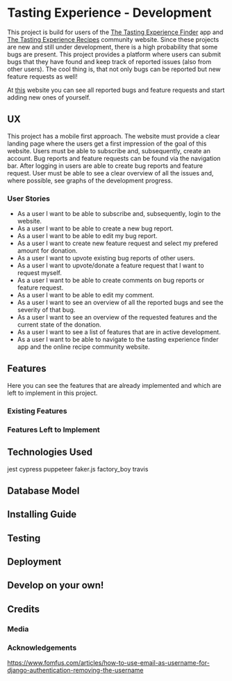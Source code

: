 # Tasting Experience - Development
This project is build for users of the [The Tasting Experience Finder](https://github.com/Seboeb/ci-2nd-milestone) app and [The Tasting Experience Recipes](https://github.com/Seboeb/ci-3rd-milestone) community website. Since these projects are new and still under development, there is a high probability that some bugs are present. This project provides a platform where users can submit bugs that they have found and keep track of reported issues (also from other users). The cool thing is, that not only bugs can be reported but new feature requests as well!

At [this](https://the-tasting-experience-dev.herokuapp.com/) website you can see all reported bugs and feature requests and start adding new ones of yourself.

## UX
This project has a mobile first approach. The website must provide a clear landing page where the users get a first impression of the goal of this website. Users must be able to subscribe and, subsequently, create an account. Bug reports and feature requests can be found via the navigation bar. After logging in users are able to create bug reports and feature request. User must be able to see a clear overview of all the issues and, where possible, see graphs of the development progress.

  ### User Stories
  - As a user I want to be able to subscribe and, subsequently, login to the website.
  - As a user I want to be able to create a new bug report.
  - As a user I want to be able to edit my bug report.
  - As a user I want to create new feature request and select my prefered amount for donation.
  - As a user I want to upvote existing bug reports of other users.
  - As a user I want to upvote/donate a feature request that I want to request myself.
  - As a user I want to be able to create comments on bug reports or feature request.
  - As a user I want to be able to edit my comment.
  - As a user I want to see an overview of all the reported bugs and see the severity of that bug.
  - As a user I want to see an overview of the requested features and the current state of the donation.
  - As a user I want to see a list of features that are in active development.
  - As a user I want to be able to navigate to the tasting experience finder app and the online recipe community website.


## Features
Here you can see the features that are already implemented and which are left to implement in this project.

  ### Existing Features

  ### Features Left to Implement

## Technologies Used

jest
cypress
puppeteer
faker.js
factory_boy
travis

## Database Model

## Installing Guide

## Testing

## Deployment

## Develop on your own!

## Credits

  ### Media

  ### Acknowledgements
  https://www.fomfus.com/articles/how-to-use-email-as-username-for-django-authentication-removing-the-username
  